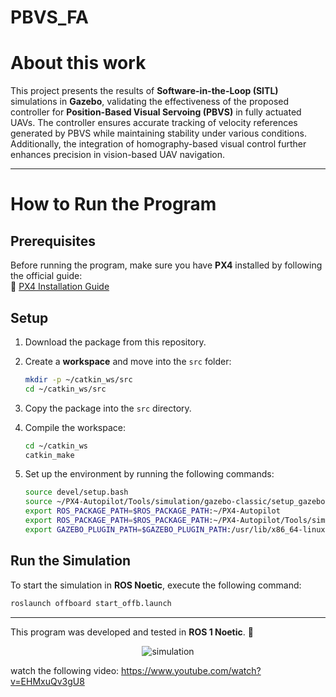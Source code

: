 # PBVS_FA

# **About this work**  

This project presents the results of **Software-in-the-Loop (SITL)** simulations in **Gazebo**, validating the effectiveness of the proposed controller for **Position-Based Visual Servoing (PBVS)** in fully actuated UAVs. The controller ensures accurate tracking of velocity references generated by PBVS while maintaining stability under various conditions. Additionally, the integration of homography-based visual control further enhances precision in vision-based UAV navigation.

---

# **How to Run the Program**  

## **Prerequisites**  

Before running the program, make sure you have **PX4** installed by following the official guide:  
🔗 [PX4 Installation Guide](https://docs.px4.io/main/en/dev_setup/building_px4.html)  

## **Setup**  

1. Download the package from this repository.  
2. Create a **workspace** and move into the `src` folder:  

   ```bash
   mkdir -p ~/catkin_ws/src
   cd ~/catkin_ws/src
   ```

3. Copy the package into the `src` directory.  
4. Compile the workspace:  

   ```bash
   cd ~/catkin_ws
   catkin_make
   ```

5. Set up the environment by running the following commands:  

   ```bash
   source devel/setup.bash
   source ~/PX4-Autopilot/Tools/simulation/gazebo-classic/setup_gazebo.bash ~/PX4-Autopilot ~/PX4-Autopilot/build/px4_sitl_default
   export ROS_PACKAGE_PATH=$ROS_PACKAGE_PATH:~/PX4-Autopilot
   export ROS_PACKAGE_PATH=$ROS_PACKAGE_PATH:~/PX4-Autopilot/Tools/simulation/gazebo-classic/sitl_gazebo-classic
   export GAZEBO_PLUGIN_PATH=$GAZEBO_PLUGIN_PATH:/usr/lib/x86_64-linux-gnu/gazebo-11/plugins
   ```

## **Run the Simulation**  

To start the simulation in **ROS Noetic**, execute the following command:  

```bash
roslaunch offboard start_offb.launch
```

---  

This program was developed and tested in **ROS 1 Noetic**. 🚀



<p align="center">
  <img src="./simulation.gif" alt="simulation">
</p>

watch the following video:
https://www.youtube.com/watch?v=EHMxuQv3gU8
